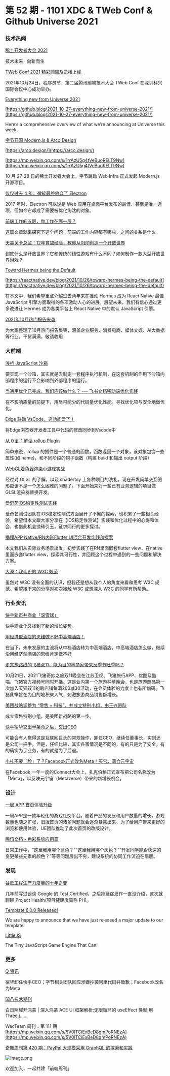 # 第 52 期 - 1101 XDC & TWeb Conf & Github Universe 2021
### 技术热闻
[稀土开发者大会 2021](https://live.juejin.cn/site/4354/xdc2021)

技术未来 · 向新而生

[TWeb Conf 2021 精彩回顾及录播上线](https://mp.weixin.qq.com/s/-r4bOqYFgczKd8STVNqBAA)

2021年10月24日，程序员节，第二届腾讯前端技术大会 TWeb Conf 在深圳科兴国际会议中心成功举办。

[Everything new from Universe 2021](https://www.githubuniverse.com/)


[https://github.blog/2021-10-27-everything-new-from-universe-2021/](https://github.blog/2021-10-27-everything-new-from-universe-2021/)

Here’s a comprehensive overview of what we’re announcing at Universe this week.

[字节开源 Modern.js & Arco Design](https://modernjs.dev/)


[https://arco.design/](https://arco.design/)


[https://mp.weixin.qq.com/s/1rrAzU5g4tVeBuoRELT9Nw](https://mp.weixin.qq.com/s/1rrAzU5g4tVeBuoRELT9Nw)

10 月 27-28 日的稀土开发者大会上，字节跳动 Web Infra 正式发起 Modern.js 开源项目。

[仅仅过去 4 年，微软最终放弃了 Electron](https://mp.weixin.qq.com/s/EeOd-Ln9RUNmeWLlMkJmIg)

2017 年时，Electron 可以说是 Web 应用在桌面平台发布的最佳、甚至是唯一选项，但如今它却成了需要被优化淘汰的对象。 

[前端工作的五层，你工作在哪一层？](https://mp.weixin.qq.com/s/fiZdDZbZkEk93BvWt05lDQ)

这篇文章就来探究下这个问题：前端的工作内容都有哪些，之间的关系是什么。

[天美关卡总监：12年育碧经验，教你从0到1创造一个开放世界](https://mp.weixin.qq.com/s/TbRKzjWtI3EV04WCI1z9-A)

到底什么是开放世界？它和传统的线性游戏有什么不同？如何制作一款大型开放世界游戏？

[Toward Hermes being the Default](https://mp.weixin.qq.com/s/1Zlj2bmKJngU2z8-l4uNFw)


[https://reactnative.dev/blog/2021/10/26/toward-hermes-being-the-default](https://reactnative.dev/blog/2021/10/26/toward-hermes-being-the-default)

在本文中，我们希望重点介绍过去两年来在推动 Hermes 成为 React Native 最佳 JavaScript 引擎方面取得的各项激动人心的进展。展望未来，我们有信心通过更多改进让 Hermes 成为各类平台上 React Native 中的默认 JavaScript 引擎。

[2021年10月热门报告来袭](https://mp.weixin.qq.com/s/nfIWa8voxLOb9x_xaA9-Rw)

为大家整理了10月热门报告集锦，涵盖企业服务、消费电商、媒体文娱、AI大数据等行业，干货满满，敬请收用

### 大前端
[浅析 JavaScript 沙箱](https://mp.weixin.qq.com/s/euHJpS6rcRRqVBIPAnbUHA)

要实现一个沙箱，其实就是去制定一套程序执行机制，在这套机制的作用下沙箱内部程序的运行不会影响到外部程序的运行。

[当通用优化已完成，我们应该做什么？ --- 飞书文档移动端优化实践](https://mp.weixin.qq.com/s/fY_Bdleyr3DvjatTtS3AMA)

在不影响质量的前提下，用尽可能少的代码量优化性能。寻找优化项与安全地做优化。

[Edge 联动 VsCode，这功能爱了！](https://mp.weixin.qq.com/s/FfJ9GT5V6ezXX6NxcLTv9Q)

将Edge浏览器开发者工具中代码的修改同步到Vscode中

[从 0 到 1 解读 rollup Plugin](https://mp.weixin.qq.com/s/fZu3w-oAxzDfY6Bil05oog)

简单来说，rollup 的插件是一个普通的函数，函数返回一个对象，该对象包含一些属性(如 name)，和不同阶段的钩子函数（构建 build 和输出 output 阶段）

[WebGL着色器渲染小游戏实战](https://mp.weixin.qq.com/s/opI380bMOw0xxWMlL7GJ9Q)

经过对 GLSL 的了解，以及 shadertoy 上各种项目的洗礼，现在开发简单交互图形应该不是一个怎么困难的问题了。下面开始来对一些已有业务逻辑的项目做GLSL渲染器替换开发。

[爱奇艺iOS稳定性测试实践](https://mp.weixin.qq.com/s/8MAgVmMI9_5o5GmVtpp_lA)

爱奇艺测试团队在iOS稳定性测试方面展开了不懈的探索，也积累了一些相关经验，希望借本文跟大家分享在【iOS稳定性测试】实践和优化过程中的心得和体会，也借此机会抛砖引玉，征求同行的更多探讨。

[携程APP Native/RN内嵌Flutter UI混合开发实践和探索](https://mp.weixin.qq.com/s/yqChBHJ_QEpjuGYdIJsVzg)

本文我们从实际业务场景出发，初步实践了在RN里面嵌套flutter view、在native里面嵌套flutter view，探索其可行性，并回顾这个过程中遇到的一些问题和解决方案。

[大漠：我认识的 W3C 规范](https://mp.weixin.qq.com/s/Kq0inC2lrjrvAaP-0ltQoQ)

虽然对 W3C 没有全面的认识，但我还是想从我个人的角度来看和思考 W3C 规范。希望接下来的分享对初次接触 W3C 或想深入 W3C 的同学有所帮助。

### 行业资讯
[快手新市井商业「滚雪球」](https://mp.weixin.qq.com/s/2D68GYiU0CGnoc6Q-teBiQ)

快手商业化又找到了新的增长姿势。

[用经济型酒店的思维做不好中高端酒店！](https://mp.weixin.qq.com/s/5gegPEYNdSbsTxn189QZQA)

在当下，未来发展的主流将从中档酒店转为中高端酒店，中高端酒店怎么做，继续沿用经济型酒店的思维肯定做不好

[走文旅路线的飞猪双11，能为目的地商家带来反季节旺季吗？](https://mp.weixin.qq.com/s/RNRkPrGooY9Rr5-ECOdSkg)

10月21日，2021飞猪奇妙之旅双11晚会在江苏卫视、飞猪旅行APP、优酷及酷喵、飞猪官方视频号同时开播。这是业内第一个旅游种草晚会，也是旅游商品第一次加入天猫双11的跨店铺每满200减30活动，在会员体验的力度上也有所加码。飞猪此举旨在为目的地积聚人气，刺激旅游商品销售额增长。 

[美团战略调整为 “零售 + 科技”，并成立特别小组，由王兴带队](https://mp.weixin.qq.com/s/HBeeTbwPmhH9tAhoBbl4Sw)

成立零售特别小组，是美团新战略的第一步。

[快手宿华交出半条命之后，交出CEO](https://mp.weixin.qq.com/s/QQNGIVXxGtUl-i6ASTU-qQ)

可能会有人觉得这是互联网巨头的常规操作，卸任CEO，继续任董事长，实则还是公司一把手。但是，仔细比较，其实各家情况是不同的，有的只是为了安全，有的确实为了业务，有的就是为了后退。

[小扎不要「脸」了？Facebook正式改名Meta！买它，满仓元宇宙](https://mp.weixin.qq.com/s/MB0bpRDZU_2sfF-lKf2w-w)

在Facebook 一年一度的Connect大会上，扎克伯格正式宣布把公司名称改为「Meta」，以反映元宇宙（Metaverse）带来的新增长机会。

### 设计
[一局 APP 首页体验升级](https://mp.weixin.qq.com/s/HcnOlqQO3Qk7XCBgnA95FQ)

一局APP是一款年轻化的游戏社交平台。随着产品的发展和用户数量的增长，游戏数量也随之扩张，旧版首页的诸多问题就会逐渐暴露出来，为了给用户带来更好的浏览和使用体验，UE团队推动了此次首页的改版设计。

[腾讯文档 - 色彩系统应用篇](https://mp.weixin.qq.com/s/sRRPlsxaUZj7220PLoFiRw)

日常工作中，“这里我用哪个蓝色？”“这里我用哪个灰色？”“开发同学能否快速的变更某些元素的颜色？”等等问题层出不穷，建设系统的协同工作流迫在眉睫。

### 发现
[谷歌工程生产力度量的十年之变](https://mp.weixin.qq.com/s/e0E9p7PCwlRydgG5R1l9Og)

几年前写过谈谈 Google 的 Test Certified，之后拖延症发作一直没介绍，这次就聊聊 Project Health(项目健康度简称 PH)。

[Template 6.0.0 Released!](https://cordova.apache.org/news/2021/10/31/template-release.html)

We are happy to announce that we have just released a major update to our template!

[LittleJS](https://github.com/KilledByAPixel/LittleJS)

The Tiny JavaScript Game Engine That Can!

### 更多
[Q 资讯](https://mp.weixin.qq.com/s/E0uFKGflPDwKyTj5dgBeyw)

宿华卸任快手CEO；字节相关团队回应涉嫌抄袭阿里代码并致歉；Facebook改名为Meta

[凹凸技术期刊](https://mp.weixin.qq.com/s/AlT5pbr-_dLlhj9nyMpr1A)

白日照耀开鸿蒙 | 深入鸿蒙 ACE UI 框架解析;无限循环的 useEffect 类型;用 Three.j……

WecTeam 周刊：第 111 期[https://mp.weixin.qq.com/s/5V0lTCiExBeD8gmPoRNEzA](https://mp.weixin.qq.com/s/5V0lTCiExBeD8gmPoRNEzA)

[奇舞周刊第 420 期：PayPal 大规模采用 GraphQL 的探索和实践](https://mp.weixin.qq.com/s/a9Hp7IeKm9lFLFB-RAGv0g)

![image.png](https://cdn.nlark.com/yuque/0/2020/png/85771/1605930034828-7fc81343-651f-4a15-8465-eebe5a23cf61.png#height=31&id=C5Hpa&margin=%5Bobject%20Object%5D&name=image.png&originHeight=90&originWidth=2186&originalType=binary&ratio=1&size=14325&status=done&style=none&width=746)


欢迎加入，一起共建「前端周刊」

